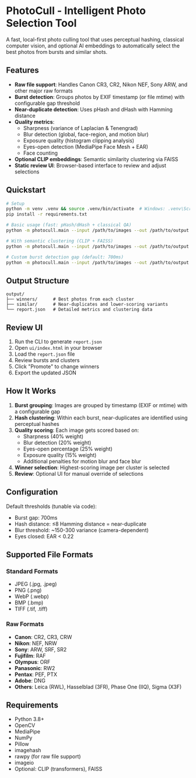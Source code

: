 # PhotoCull - Intelligent Photo Selection Tool

A fast, local-first photo culling tool that uses perceptual hashing, classical computer vision, and optional AI embeddings to automatically select the best photos from bursts and similar shots.

## Features

- **Raw file support**: Handles Canon CR3, CR2, Nikon NEF, Sony ARW, and other major raw formats
- **Burst detection**: Groups photos by EXIF timestamp (or file mtime) with configurable gap threshold
- **Near-duplicate detection**: Uses pHash and dHash with Hamming distance
- **Quality metrics**:
  - Sharpness (variance of Laplacian & Tenengrad)
  - Blur detection (global, face-region, and motion blur)
  - Exposure quality (histogram clipping analysis)
  - Eyes-open detection (MediaPipe Face Mesh + EAR)
  - Face counting
- **Optional CLIP embeddings**: Semantic similarity clustering via FAISS
- **Static review UI**: Browser-based interface to review and adjust selections

## Quickstart

```bash
# Setup
python -m venv .venv && source .venv/bin/activate  # Windows: .venv\Scripts\activate
pip install -r requirements.txt

# Basic usage (fast: pHash/dHash + classical QA)
python -m photocull.main --input /path/to/images --out /path/to/output

# With semantic clustering (CLIP + FAISS)
python -m photocull.main --input /path/to/images --out /path/to/output --with-embeddings

# Custom burst detection gap (default: 700ms)
python -m photocull.main --input /path/to/images --out /path/to/output --burst-gap-ms 500
```

## Output Structure

```
output/
├── winners/      # Best photos from each cluster
├── similar/      # Near-duplicates and lower-scoring variants
└── report.json   # Detailed metrics and clustering data
```

## Review UI

1. Run the CLI to generate `report.json`
2. Open `ui/index.html` in your browser
3. Load the `report.json` file
4. Review bursts and clusters
5. Click "Promote" to change winners
6. Export the updated JSON

## How It Works

1. **Burst grouping**: Images are grouped by timestamp (EXIF or mtime) with a configurable gap
2. **Hash clustering**: Within each burst, near-duplicates are identified using perceptual hashes
3. **Quality scoring**: Each image gets scored based on:
   - Sharpness (40% weight)
   - Blur detection (20% weight) 
   - Eyes-open percentage (25% weight)  
   - Exposure quality (15% weight)
   - Additional penalties for motion blur and face blur
4. **Winner selection**: Highest-scoring image per cluster is selected
5. **Review**: Optional UI for manual override of selections

## Configuration

Default thresholds (tunable via code):
- Burst gap: 700ms
- Hash distance: ≤8 Hamming distance = near-duplicate
- Blur threshold: ~150-300 variance (camera-dependent)
- Eyes closed: EAR < 0.22

## Supported File Formats

### Standard Formats
- JPEG (.jpg, .jpeg)
- PNG (.png)
- WebP (.webp)
- BMP (.bmp)
- TIFF (.tif, .tiff)

### Raw Formats
- **Canon**: CR2, CR3, CRW
- **Nikon**: NEF, NRW
- **Sony**: ARW, SRF, SR2
- **Fujifilm**: RAF
- **Olympus**: ORF
- **Panasonic**: RW2
- **Pentax**: PEF, PTX
- **Adobe**: DNG
- **Others**: Leica (RWL), Hasselblad (3FR), Phase One (IIQ), Sigma (X3F)

## Requirements

- Python 3.8+
- OpenCV
- MediaPipe
- NumPy
- Pillow
- imagehash
- rawpy (for raw file support)
- imageio
- Optional: CLIP (transformers), FAISS